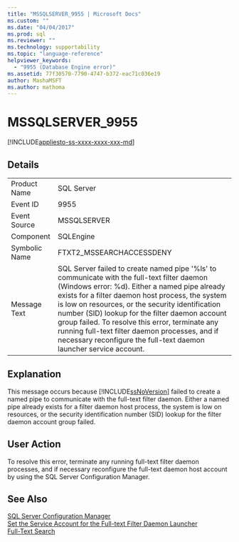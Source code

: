 ```yaml
---
title: "MSSQLSERVER_9955 | Microsoft Docs"
ms.custom: ""
ms.date: "04/04/2017"
ms.prod: sql
ms.reviewer: ""
ms.technology: supportability
ms.topic: "language-reference"
helpviewer_keywords: 
  - "9955 (Database Engine error)"
ms.assetid: 77f30570-7790-4747-b372-eac71c036e19
author: MashaMSFT
ms.author: mathoma
---
```

# MSSQLSERVER_9955
[!INCLUDE[appliesto-ss-xxxx-xxxx-xxx-md](../../includes/appliesto-ss-xxxx-xxxx-xxx-md.md)]
  
## Details  
  
|||  
|-|-|  
|Product Name|SQL Server|  
|Event ID|9955|  
|Event Source|MSSQLSERVER|  
|Component|SQLEngine|  
|Symbolic Name|FTXT2_MSSEARCHACCESSDENY|  
|Message Text|SQL Server failed to create named pipe '%ls' to communicate with the full-text filter daemon (Windows error: %d). Either a named pipe already exists for a filter daemon host process, the system is low on resources, or the security identification number (SID) lookup for the filter daemon account group failed. To resolve this error, terminate any running full-text filter daemon processes, and if necessary reconfigure the full-text daemon launcher service account.|  
  
## Explanation  
This message occurs because [!INCLUDE[ssNoVersion](../../includes/ssnoversion-md.md)] failed to create a named pipe to communicate with the full-text filter daemon. Either a named pipe already exists for a filter daemon host process, the system is low on resources, or the security identification number (SID) lookup for the filter daemon account group failed.  
  
## User Action  
To resolve this error, terminate any running full-text filter daemon processes, and if necessary reconfigure the full-text daemon host account by using the SQL Server Configuration Manager.  
  
## See Also  
[SQL Server Configuration Manager](~/relational-databases/sql-server-configuration-manager.md)  
[Set the Service Account for the Full-text Filter Daemon Launcher](~/relational-databases/search/set-the-service-account-for-the-full-text-filter-daemon-launcher.md)  
[Full-Text Search](~/relational-databases/search/full-text-search.md)  
  
